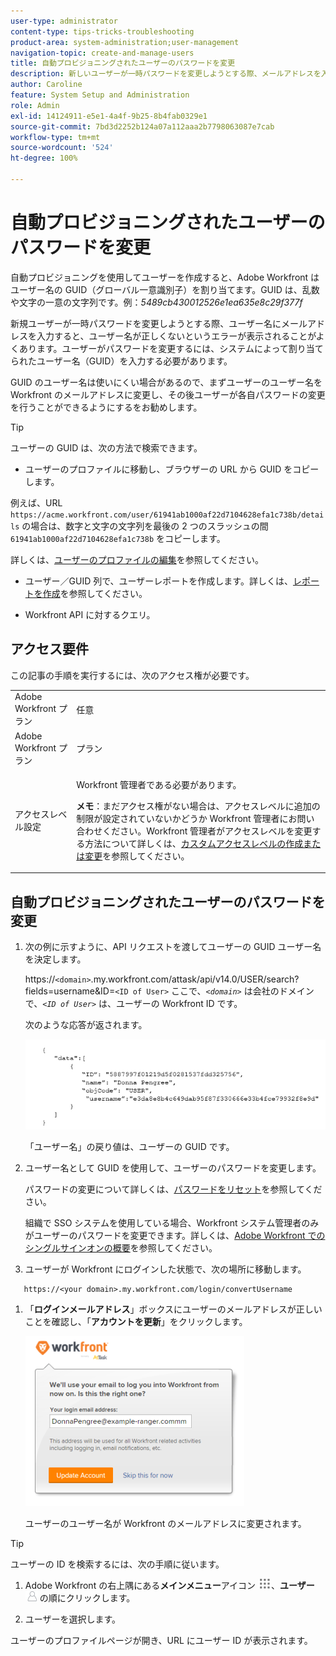 ```yaml
---
user-type: administrator
content-type: tips-tricks-troubleshooting
product-area: system-administration;user-management
navigation-topic: create-and-manage-users
title: 自動プロビジョニングされたユーザーのパスワードを変更
description: 新しいユーザーが一時パスワードを変更しようとする際、メールアドレスを入力すると、ユーザー名が間違っているというエラーが表示されることがよくあります。システムによって割り当てられたユーザー名（グローバル一意識別子（GUID））を入力する必要があります。GUID を記憶するのは困難なので、新しいユーザーのユーザー名を Workfront のメールアドレスに変更し、ユーザーが各自パスワードを変更できるようにすることをお勧めします。
author: Caroline
feature: System Setup and Administration
role: Admin
exl-id: 14124911-e5e1-4a4f-9b25-8b4fab0329e1
source-git-commit: 7bd3d2252b124a07a112aaa2b7798063087e7cab
workflow-type: tm+mt
source-wordcount: '524'
ht-degree: 100%

---
```


# 自動プロビジョニングされたユーザーのパスワードを変更

自動プロビジョニングを使用してユーザーを作成すると、Adobe Workfront はユーザー名の GUID（グローバル一意識別子）を割り当てます。GUID は、乱数や文字の一意の文字列です。例：*5489cb430012526e1ea635e8c29f377f*

新規ユーザーが一時パスワードを変更しようとする際、ユーザー名にメールアドレスを入力すると、ユーザー名が正しくないというエラーが表示されることがよくあります。ユーザーがパスワードを変更するには、システムによって割り当てられたユーザー名（GUID）を入力する必要があります。

GUID のユーザー名は使いにくい場合があるので、まずユーザーのユーザー名を Workfront のメールアドレスに変更し、その後ユーザーが各自パスワードの変更を行うことができるようにするをお勧めします。

>[!TIP]
>
>ユーザーの GUID は、次の方法で検索できます。
>
>* ユーザーのプロファイルに移動し、ブラウザーの URL から GUID をコピーします。
>
>  例えば、URL `https://acme.workfront.com/user/61941ab1000af22d7104628efa1c738b/details` の場合は、数字と文字の文字列を最後の 2 つのスラッシュの間 `61941ab1000af22d7104628efa1c738b` をコピーします。
>
>  詳しくは、[ユーザーのプロファイルの編集](../../../administration-and-setup/add-users/create-and-manage-users/edit-a-users-profile.md)を参照してください。
>
>* ユーザー／GUID 列で、ユーザーレポートを作成します。詳しくは、[レポートを作成](../../../reports-and-dashboards/reports/creating-and-managing-reports/create-report.md)を参照してください。
>
>* Workfront API に対するクエリ。
>

## アクセス要件

この記事の手順を実行するには、次のアクセス権が必要です。

<table style="table-layout:auto"> 
 <col> 
 <col> 
 <tbody> 
  <tr> 
   <td role="rowheader">Adobe Workfront プラン</td> 
   <td>任意</td> 
  </tr> 
  <tr> 
   <td role="rowheader">Adobe Workfront プラン</td> 
   <td>プラン</td> 
  </tr> 
  <tr> 
   <td role="rowheader">アクセスレベル設定</td> 
   <td> <p>Workfront 管理者である必要があります。</p> <p><b>メモ</b>：まだアクセス権がない場合は、アクセスレベルに追加の制限が設定されていないかどうか Workfront 管理者にお問い合わせください。Workfront 管理者がアクセスレベルを変更する方法について詳しくは、<a href="../../../administration-and-setup/add-users/configure-and-grant-access/create-modify-access-levels.md" class="MCXref xref">カスタムアクセスレベルの作成または変更</a>を参照してください。</p> </td> 
  </tr> 
 </tbody> 
</table>

## 自動プロビジョニングされたユーザーのパスワードを変更

1. 次の例に示すように、API リクエストを渡してユーザーの GUID ユーザー名を決定します。

   https://`<domain>`.my.workfront.com/attask/api/v14.0/USER/search?fields=username&amp;ID=`<ID of User>` ここで、*`<domain>`* は会社のドメインで、*`<ID of User>`* は、ユーザーの Workfront ID です。

   次のような応答が返されます。

   ![](assets/get-guid.png)

   「ユーザー名」の戻り値は、ユーザーの GUID です。

1. ユーザー名として GUID を使用して、ユーザーのパスワードを変更します。

   パスワードの変更について詳しくは、[パスワードをリセット](../../../workfront-basics/manage-your-account-and-profile/managing-your-workfront-account/reset-your-password.md)を参照してください。

   組織で SSO システムを使用している場合、Workfront システム管理者のみがユーザーのパスワードを変更できます。詳しくは、[Adobe Workfront でのシングルサインオンの概要](../../../administration-and-setup/add-users/single-sign-on/sso-in-workfront.md)を参照してください。

1. ユーザーが Workfront にログインした状態で、次の場所に移動します。

```
   https://<your domain>.my.workfront.com/login/convertUsername
```

1. 「**ログインメールアドレス**」ボックスにユーザーのメールアドレスが正しいことを確認し、「**アカウントを更新**」をクリックします。

   ![](assets/guidusername-350x272.png)

   ユーザーのユーザー名が Workfront のメールアドレスに変更されます。

>[!TIP]
>
>ユーザーの ID を検索するには、次の手順に従います。
>
>1. Adobe Workfront の右上隅にある&#x200B;**メインメニュー**&#x200B;アイコン ![](assets/main-menu-icon.png)、**ユーザー** ![](assets/users-icon-in-main-menu.png) の順にクリックします。
>
>1. ユーザーを選択します。
>
>   ユーザーのプロファイルページが開き、URL にユーザー ID が表示されます。
>
